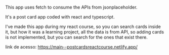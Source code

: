 This app uses fetch to consume the APIs from jsonplaceholder.

It's a post card app coded with react and typescript.

I've made this app during my react course, so you can search cards inside it, but how it was a learning project, all the data is from API, so adding cards is not implemented, but you can search for the ones that exist there. 

link de acesso: https://main--postcardsreactcourse.netlify.app/
